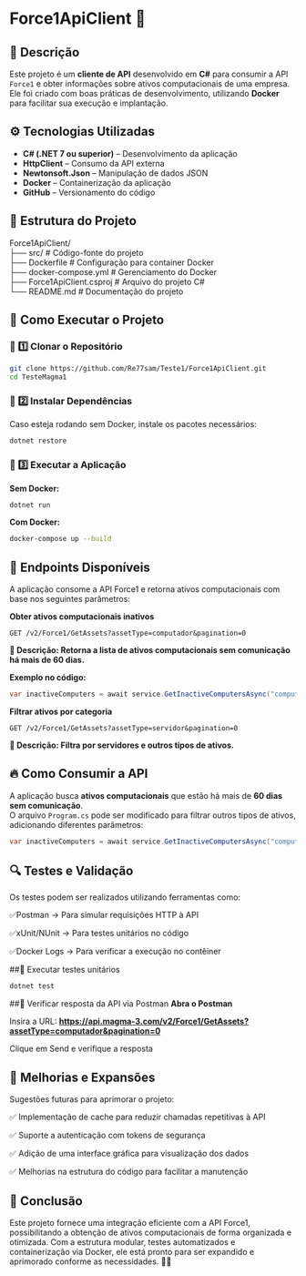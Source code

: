 ﻿# Force1ApiClient 🚀  

## 📌 Descrição  
Este projeto é um **cliente de API** desenvolvido em **C#** para consumir a API `Force1` e obter informações sobre ativos computacionais de uma empresa.  
Ele foi criado com boas práticas de desenvolvimento, utilizando **Docker** para facilitar sua execução e implantação.  

## ⚙️ Tecnologias Utilizadas  
- **C# (.NET 7 ou superior)** – Desenvolvimento da aplicação  
- **HttpClient** – Consumo da API externa  
- **Newtonsoft.Json** – Manipulação de dados JSON  
- **Docker** – Containerização da aplicação  
- **GitHub** – Versionamento do código  

## 📂 Estrutura do Projeto  
Force1ApiClient/  
├── src/                 # Código-fonte do projeto  
├── Dockerfile           # Configuração para container Docker  
├── docker-compose.yml   # Gerenciamento do Docker  
├── Force1ApiClient.csproj # Arquivo do projeto C#  
└── README.md            # Documentação do projeto  

## 🚀 Como Executar o Projeto  
### 📌 **1️⃣ Clonar o Repositório**  
```bash
git clone https://github.com/Re77sam/Teste1/Force1ApiClient.git  
cd TesteMagma1  
```

### 📌 **2️⃣ Instalar Dependências**  
Caso esteja rodando sem Docker, instale os pacotes necessários:  
```bash
dotnet restore  
```

### 📌 **3️⃣ Executar a Aplicação**  
**Sem Docker:**  
```bash
dotnet run  
```

**Com Docker:**  
```bash
docker-compose up --build  
```

## 🚀 Endpoints Disponíveis
A aplicação consome a API Force1 e retorna ativos computacionais com base nos seguintes parâmetros:

**Obter ativos computacionais inativos**
```http
GET /v2/Force1/GetAssets?assetType=computador&pagination=0
```
**📌 Descrição: Retorna a lista de ativos computacionais sem comunicação há mais de 60 dias.**

**Exemplo no código:**
```csharp
var inactiveComputers = await service.GetInactiveComputersAsync("computador", 0, 60);
```

**Filtrar ativos por categoria**
```http
GET /v2/Force1/GetAssets?assetType=servidor&pagination=0
```
**📌 Descrição: Filtra por servidores e outros tipos de ativos.**

## 🔥 Como Consumir a API  
A aplicação busca **ativos computacionais** que estão há mais de **60 dias sem comunicação**.  
O arquivo `Program.cs` pode ser modificado para filtrar outros tipos de ativos, adicionando diferentes parâmetros:  

```csharp
var inactiveComputers = await service.GetInactiveComputersAsync("computador", 0, 60);
```

## 🔍 Testes e Validação
Os testes podem ser realizados utilizando ferramentas como:

✅Postman → Para simular requisições HTTP à API

✅xUnit/NUnit → Para testes unitários no código

✅Docker Logs → Para verificar a execução no contêiner

##📌 Executar testes unitários
```bash
dotnet test
```

##📌 Verificar resposta da API via Postman
**Abra o Postman**

Insira a URL: **https://api.magma-3.com/v2/Force1/GetAssets?assetType=computador&pagination=0**

Clique em Send e verifique a resposta

## 📌 Melhorias e Expansões
Sugestões futuras para aprimorar o projeto:

✅ Implementação de cache para reduzir chamadas repetitivas à API

✅ Suporte a autenticação com tokens de segurança 

✅ Adição de uma interface gráfica para visualização dos dados 

✅ Melhorias na estrutura do código para facilitar a manutenção

## 📝 Conclusão
Este projeto fornece uma integração eficiente com a API Force1, possibilitando a obtenção de ativos computacionais de forma organizada e otimizada. Com a estrutura modular, testes automatizados e containerização via Docker, ele está pronto para ser expandido e aprimorado conforme as necessidades. 🚀🔥
